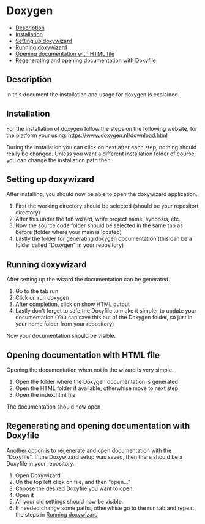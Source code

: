 # Doxygen

- [Description](#description)
- [Installation](#installation)
- [Setting up doxywizard](#setting-up-doxywizard)
- [Running doxywizard](#running-doxywizard)
- [Opening documentation with HTML file](#opening-documentation-with-html-file)
- [Regenerating and opening documentation with Doxyfile](#regenerating-and-opening-documentation-with-doxyfile)

## Description

In this document the installation and usage for doxygen is explained.

## Installation

For the installation of doxygen follow the steps on the following website, for the platform your using: https://www.doxygen.nl/download.html

During the installation you can click on next after each step, nothing should really be changed. Unless you want a different installation folder of course, you can change the installation path then.

## Setting up doxywizard

After installing, you should now be able to open the doxywizard application.

1. First the working directory should be selected (should be your repositort directory)
2. After this under the tab wizard, write project name, synopsis, etc.
3. Now the source code folder should be selected in the same tab as before (folder where your main is located)
4. Lastly the folder for generating doxygen documentation (this can be a folder called "Doxygen" in your repository)

## Running doxywizard

After setting up the wizard the documentation can be generated.

1. Go to the tab run
2. Click on run doxygen
3. After completion, click on show HTML output
4. Lastly don't forget to safe the Doxyfile to make it simpler to update your documentation (You can save this out of the Doxygen folder, so just in your home folder from your repository)

Now your documentation should be visible.

## Opening documentation with HTML file

Opening the documentation when not in the wizard is very simple.

1. Open the folder where the Doxygen documentation is generated
2. Open the HTML folder if available, otherwhise move to next step
3. Open the index.html file

The documentation should now open

## Regenerating and opening documentation with Doxyfile

Another option is to regenerate and open documentation with the "Doxyfile". If the Doxywizard setup was saved, then there should be a Doxyfile in your repository.

1. Open Doxywizard
2. On the top left click on file, and then "open..."
3. Choose the desired Doxyfile you want to open.
4. Open it
5. All your old settings should now be visible.
6. If needed change some paths, otherwhise go to the run tab and repeat the steps in [Running doxywizard](#running-doxywizard)
